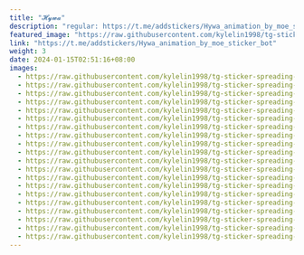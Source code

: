 ```yaml
---
title: "𝓗𝔂𝔀𝓪"
description: "regular: https://t.me/addstickers/Hywa_animation_by_moe_sticker_bot"
featured_image: "https://raw.githubusercontent.com/kylelin1998/tg-sticker-spreading-worldwide-images/main/img/2445638a-4839-4703-ada8-011a00bfb8d2.jpg"
link: "https://t.me/addstickers/Hywa_animation_by_moe_sticker_bot"
weight: 3
date: 2024-01-15T02:51:16+08:00
images:
  - https://raw.githubusercontent.com/kylelin1998/tg-sticker-spreading-worldwide-images/main/img/2445638a-4839-4703-ada8-011a00bfb8d2.jpg
  - https://raw.githubusercontent.com/kylelin1998/tg-sticker-spreading-worldwide-images/main/img/b723ffdb-c6de-4caf-b230-281961c490be.jpg
  - https://raw.githubusercontent.com/kylelin1998/tg-sticker-spreading-worldwide-images/main/img/78f79c69-ac57-4383-a1b2-dacb1cc6e670.jpg
  - https://raw.githubusercontent.com/kylelin1998/tg-sticker-spreading-worldwide-images/main/img/cff57b26-1d38-43de-8e17-ada348e5a134.jpg
  - https://raw.githubusercontent.com/kylelin1998/tg-sticker-spreading-worldwide-images/main/img/53f2aec3-37b4-4889-b344-a35f668bac32.jpg
  - https://raw.githubusercontent.com/kylelin1998/tg-sticker-spreading-worldwide-images/main/img/af1fd7d3-50fe-4d46-a284-042705e5dfa3.jpg
  - https://raw.githubusercontent.com/kylelin1998/tg-sticker-spreading-worldwide-images/main/img/2ebff2dd-acb2-46c6-885b-386bfa7891b3.jpg
  - https://raw.githubusercontent.com/kylelin1998/tg-sticker-spreading-worldwide-images/main/img/5f9d7eb1-1115-49de-ac69-d413e0ae6cf9.jpg
  - https://raw.githubusercontent.com/kylelin1998/tg-sticker-spreading-worldwide-images/main/img/01bcc8b7-be1c-4b25-91be-0d5304c3fa27.jpg
  - https://raw.githubusercontent.com/kylelin1998/tg-sticker-spreading-worldwide-images/main/img/f51201bb-33d0-4233-b9cf-5ebba68305a1.jpg
  - https://raw.githubusercontent.com/kylelin1998/tg-sticker-spreading-worldwide-images/main/img/b4ad7241-7c50-4a02-99bf-0ac3c9fdc3b1.jpg
  - https://raw.githubusercontent.com/kylelin1998/tg-sticker-spreading-worldwide-images/main/img/b8fc5dd7-b3b1-4eba-bda8-669293a685ce.jpg
  - https://raw.githubusercontent.com/kylelin1998/tg-sticker-spreading-worldwide-images/main/img/c422abc1-d999-453d-9dff-91ef42d2ba97.jpg
  - https://raw.githubusercontent.com/kylelin1998/tg-sticker-spreading-worldwide-images/main/img/38df1d31-1182-4950-b478-164f5cd99ddb.jpg
  - https://raw.githubusercontent.com/kylelin1998/tg-sticker-spreading-worldwide-images/main/img/02399f51-b896-4328-b00a-d979d054110d.jpg
  - https://raw.githubusercontent.com/kylelin1998/tg-sticker-spreading-worldwide-images/main/img/bae827e3-8f99-41c6-a0ae-0c3f82c405b9.jpg
  - https://raw.githubusercontent.com/kylelin1998/tg-sticker-spreading-worldwide-images/main/img/8fd03bb0-f3ae-4068-8a1f-0e776cfdc664.jpg
  - https://raw.githubusercontent.com/kylelin1998/tg-sticker-spreading-worldwide-images/main/img/76463f27-f851-4e98-b13d-186b088e249e.jpg
  - https://raw.githubusercontent.com/kylelin1998/tg-sticker-spreading-worldwide-images/main/img/fc18349d-b820-4469-ad1d-8f08b6fe1302.jpg
  - https://raw.githubusercontent.com/kylelin1998/tg-sticker-spreading-worldwide-images/main/img/3817f851-0a1f-496e-a45f-50144dc613a7.jpg
---
```

